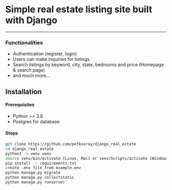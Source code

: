 # Simple real estate listing site built with Django
***

### Functionalities
- Authentication (register, login)
- Users can make inquiries for listings
- Search listings by keyword, city, state, bedrooms and price (Homepage & search page)
- and much more...
## Installation

#### Prerequisites

  - Python >= 3.6
  - Postgres for database
#### Steps

```sh
git clone https://github.com/petkoxray/django_real_estate
cd django_real_estate
python3 -m venv venv
source venv/bin/activate (Linux, Mac) or venv/Scripts/activate (Windows)
pip install -r requirements.txt
create .env file from example.env
python manage.py migrate
python manage.py collectstatic
python manage.py runserver
```
